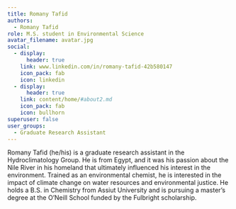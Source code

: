 ```yaml
---
title: Romany Tafid
authors:
  - Romany Tafid
role: M.S. student in Environmental Science
avatar_filename: avatar.jpg
social:
  - display:
      header: true
    link: www.linkedin.com/in/romany-tafid-42b580147
    icon_pack: fab
    icon: linkedin
  - display:
      header: true
    link: content/home/#about2.md
    icon_pack: fab
    icon: bullhorn
superuser: false
user_groups:
  - Graduate Research Assistant
---
```

Romany Tafid (he/his) is a graduate research assistant in the Hydroclimatology Group. He is from Egypt, and it was his passion about the Nile River in his homeland that ultimately influenced his interest in the environment. Trained as an environmental chemist, he is interested in the impact of climate change on water resources and environmental justice. He holds a B.S. in Chemistry from Assiut University and is pursuing a master’s degree at the O’Neill School funded by the Fulbright scholarship.
